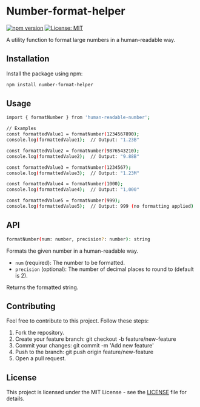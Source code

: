 # Number-format-helper

[![npm version](https://badge.fury.io/js/human-readable-number.svg)](https://www.npmjs.com/package/number-format-helper)
[![License: MIT](https://img.shields.io/badge/License-MIT-yellow.svg)](https://opensource.org/licenses/MIT)

A utility function to format large numbers in a human-readable way.

## Installation

Install the package using npm:

```bash
npm install number-format-helper
```

## Usage

```bash
import { formatNumber } from 'human-readable-number';

// Examples
const formattedValue1 = formatNumber(1234567890);
console.log(formattedValue1);  // Output: "1.23B"

const formattedValue2 = formatNumber(9876543210);
console.log(formattedValue2);  // Output: "9.88B"

const formattedValue3 = formatNumber(1234567);
console.log(formattedValue3);  // Output: "1.23M"

const formattedValue4 = formatNumber(1000);
console.log(formattedValue4);  // Output: "1,000"

const formattedValue5 = formatNumber(999);
console.log(formattedValue5);  // Output: 999 (no formatting applied)

```

## API

```bash
formatNumber(num: number, precision?: number): string
```

Formats the given number in a human-readable way.

- `num` (required): The number to be formatted.
- `precision` (optional): The number of decimal places to round to (default is 2).

Returns the formatted string.

## Contributing

Feel free to contribute to this project. Follow these steps:

1. Fork the repository.
2. Create your feature branch: git checkout -b feature/new-feature
3. Commit your changes: git commit -m 'Add new feature'
4. Push to the branch: git push origin feature/new-feature
5. Open a pull request.

## License

This project is licensed under the MIT License - see the [LICENSE](https://github.com/adexzy1/number-format-helper/blob/main/LICENSE) file for details.
